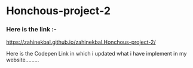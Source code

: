 # Honchous-project-2

### Here is the link :-

 https://zahinekbal.github.io/zahinekbal.Honchous-project-2/
 
  Here is the Codepen Link in which i updated what i have implement in my website......... 
